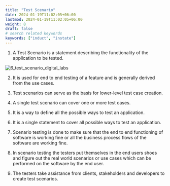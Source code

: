 ```yaml
---
title: "Test Scenario"
date: 2024-01-19T11:02:05+06:00
lastmod: 2024-01-19T11:02:05+06:00
weight: 8
draft: false
# search related keywords
keywords: ["induct", "instate"]
---
```


1. A Test Scenario is a statement describing the functionality of the application to be tested. 

![6_test_scenario_digital_labs](https://storage.googleapis.com/ktern-public-files/product-documentation/Digital%20Labs/6_test_scenario_digital_labs.png)

2. It is used for end to end testing of a feature and is generally derived from the use cases. 

3. Test scenarios can serve as the basis for lower-level test case creation. 

4. A single test scenario can cover one or more test cases.

5. It is a way to define all the possible ways to test an application. 

6. It is a single statement to cover all possible ways to test an application.

7. Scenario testing is done to make sure that the end to end functioning of software is working fine or all the business process flows of the software are working fine. 

8. In scenario testing the testers put themselves in the end users shoes and figure out the real world scenarios or use cases which can be performed on the software by the end user. 

9. The testers take assistance from clients, stakeholders and developers to create test scenarios.
